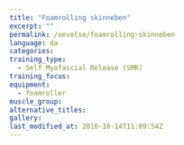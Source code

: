 ```yaml
---
title: "Foamrolling skinneben"
excerpt: ""
permalink: /oevelse/foamrolling-skinneben
language: da
categories:
training_type: 
  - Self Myofascial Release (SMR)
training_focus: 
equipment:
  - foamroller
muscle_group:
alternative_titles:
gallery:
last_modified_at: 2016-10-14T11:09:54Z
---
```



